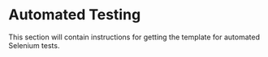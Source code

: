 # Automated Testing

This section will contain instructions for getting the template for automated Selenium tests.

